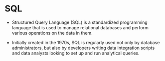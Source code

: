 # SQL

* Structured Query Language (SQL) is a standardized programming language that is used to manage relational databases and perform various operations on the data in them.

* Initially created in the 1970s, SQL is regularly used not only by database administrators, but also by developers writing data integration scripts and data analysts looking to set up and run analytical queries.